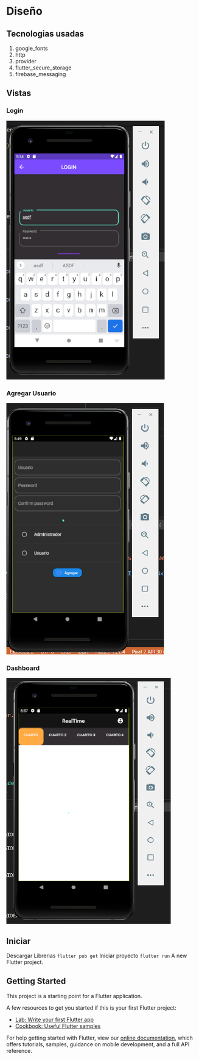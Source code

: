 # Diseño

## Tecnologias usadas

1. google_fonts
2. http
3. provider
4. flutter_secure_storage
5. firebase_messaging

## Vistas

### Login
![alt text](https://github.com/mafs2020/design/blob/main/images/login.png)

### Agregar Usuario
![alt text](https://github.com/mafs2020/design/blob/main/images/adduser.png)

### Dashboard
![alt text](https://github.com/mafs2020/design/blob/main/images/homeCargando.png)

## Iniciar
Descargar Librerias ` flutter pub get `
Iniciar proyecto `flutter run`
A new Flutter project.

##

## Getting Started

This project is a starting point for a Flutter application.

A few resources to get you started if this is your first Flutter project:

- [Lab: Write your first Flutter app](https://flutter.dev/docs/get-started/codelab)
- [Cookbook: Useful Flutter samples](https://flutter.dev/docs/cookbook)

For help getting started with Flutter, view our
[online documentation](https://flutter.dev/docs), which offers tutorials,
samples, guidance on mobile development, and a full API reference.

